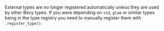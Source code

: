 External types are no longer registered automatically unless they are used by
other Bevy types. If you were depending on `std`, `glam` or similar types being
in the type registry you need to manually register them with `.register_type()`.
